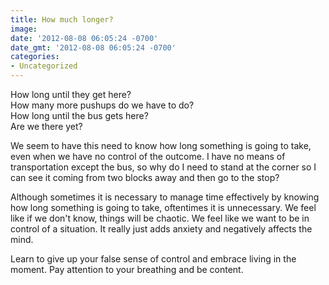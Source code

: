 ```yaml
---
title: How much longer?
image: 
date: '2012-08-08 06:05:24 -0700'
date_gmt: '2012-08-08 06:05:24 -0700'
categories:
- Uncategorized
---
```

How long until they get here?  
How many more pushups do we have to do?  
How long until the bus gets here?  
Are we there yet?

We seem to have this need to know how long something is going to take, even when we have no control of the outcome. I have no means of transportation except the bus, so why do I need to stand at the corner so I can see it coming from two blocks away and then go to the stop?

Although sometimes it is necessary to manage time effectively by knowing how long something is going to take, oftentimes it is unnecessary. We feel like if we don't know, things will be chaotic. We feel like we want to be in control of a situation. It really just adds anxiety and negatively affects the mind.

Learn to give up your false sense of control and embrace living in the moment. Pay attention to your breathing and be content.
